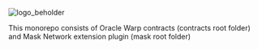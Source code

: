 ![logo_beholder](https://github.com/Gnoompa/ethglobal_ist_beholder/assets/9772588/dd0b2ce4-118c-4058-9d9b-10d1238e0c78)

This monorepo consists of Oracle Warp contracts (contracts root folder) and Mask Network extension plugin (mask root folder)
